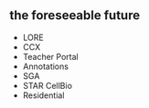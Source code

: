 <br />

## the foreseeable future

* LORE
* CCX 
* Teacher Portal
* Annotations
* SGA
* STAR CellBio
* Residential
